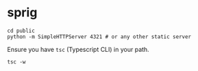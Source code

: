 # sprig

```
cd public
python -m SimpleHTTPServer 4321 # or any other static server
```

Ensure you have `tsc` (Typescript CLI) in your path.
```
tsc -w
```
